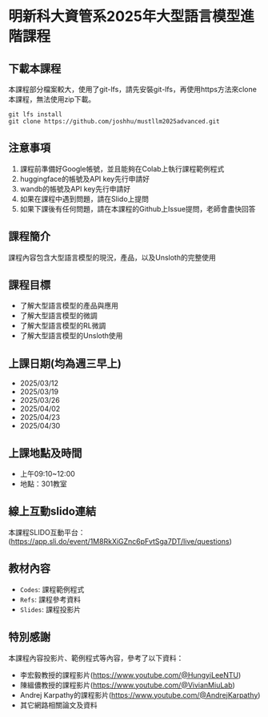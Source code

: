 # 明新科大資管系2025年大型語言模型進階課程

## 下載本課程
本課程部分檔案較大，使用了git-lfs，請先安裝git-lfs，再使用https方法來clone本課程，無法使用zip下載。
```bash=
git lfs install
git clone https://github.com/joshhu/mustllm2025advanced.git
```
## 注意事項
1. 課程前準備好Google帳號，並且能夠在Colab上執行課程範例程式
2. huggingface的帳號及API key先行申請好
3. wandb的帳號及API key先行申請好
4. 如果在課程中遇到問題，請在Slido上提問
5. 如果下課後有任何問題，請在本課程的Github上Issue提問，老師會盡快回答

## 課程簡介
課程內容包含大型語言模型的現況，產品，以及Unsloth的完整使用

## 課程目標
- 了解大型語言模型的產品與應用
- 了解大型語言模型的微調
- 了解大型語言模型的RL微調
- 了解大型語言模型的Unsloth使用


## 上課日期(均為週三早上)
- 2025/03/12
- 2025/03/19
- 2025/03/26
- 2025/04/02
- 2025/04/23
- 2025/04/30


## 上課地點及時間
- 上午09:10~12:00
- 地點：301教室

## 線上互動slido連結
 本課程SLIDO互動平台：(https://app.sli.do/event/1M8RkXiGZnc6pFvtSga7DT/live/questions)
 
## 教材內容
- `Codes`: 課程範例程式
- `Refs`: 課程參考資料
- `Slides`: 課程投影片

## 特別感謝
本課程內容投影片、範例程式等內容，參考了以下資料：

- 李宏毅教授的課程影片(https://www.youtube.com/@HungyiLeeNTU)
- 陳縕儂教授的課程影片(https://www.youtube.com/@VivianMiuLab)
- Andrej Karpathy的課程影片(https://www.youtube.com/@AndrejKarpathy)
- 其它網路相關論文及資料

